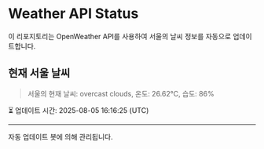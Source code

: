 
# Weather API Status

이 리포지토리는 OpenWeather API를 사용하여 서울의 날씨 정보를 자동으로 업데이트합니다.

## 현재 서울 날씨
> 서울의 현재 날씨: overcast clouds, 온도: 26.62°C, 습도: 86%

⏳ 업데이트 시간: 2025-08-05 16:16:25 (UTC)

---
자동 업데이트 봇에 의해 관리됩니다.

